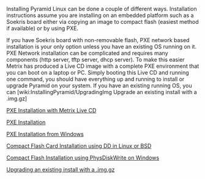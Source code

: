 Installing Pyramid Linux can be done a couple of different ways. Installation instructions assume you are installing on an embedded platform such as a Soekris board either via copying an image to compact flash (easiest method if available) or by using PXE.

If you have Soekris board with non-removable flash, PXE network based installation is your only option unless you have an existing OS running on it. PXE Network installation can be complicated and requires many components (http server, tftp server, dhcp server). To make this easier Metrix has produced a Live CD image with a complete PXE environment that you can boot on a laptop or PC. Simply booting this Live CD and running one command, you should have everything up and running to install or upgrade Pyramid on your system. If you have an existing running OS, you can [wiki:InstallingPyramid/UpgradingImg Upgrade an existing install with a .img.gz]

[PXE Installation with Metrix Live CD](PxeBootLiveCD.md)

[PXE Installation](PxeBoot.md)

[PXE Installation from Windows](PxeBootWin.md)

[Compact Flash Card Installation using DD in Linux or BSD](DD.md)

[Compact Flash Installation using PhysDiskWrite on Windows](PhysDiskWrite.md)

[Upgrading an existing install with a .img.gz](UpgradingImg.md)
